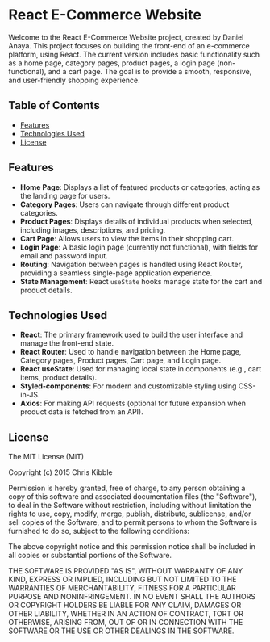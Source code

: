 # React E-Commerce Website

Welcome to the React E-Commerce Website project, created by Daniel Anaya. This project focuses on building the front-end of an e-commerce platform, using React. The current version includes basic functionality such as a home page, category pages, product pages, a login page (non-functional), and a cart page. The goal is to provide a smooth, responsive, and user-friendly shopping experience.

## Table of Contents
- [Features](#features)
- [Technologies Used](#technologies-used)
- [License](#license)

## Features
- **Home Page**: Displays a list of featured products or categories, acting as the landing page for users.
- **Category Pages**: Users can navigate through different product categories.
- **Product Pages**: Displays details of individual products when selected, including images, descriptions, and pricing.
- **Cart Page**: Allows users to view the items in their shopping cart.
- **Login Page**: A basic login page (currently not functional), with fields for email and password input.
- **Routing**: Navigation between pages is handled using React Router, providing a seamless single-page application experience.
- **State Management**: React `useState` hooks manage state for the cart and product details.

## Technologies Used
- **React**: The primary framework used to build the user interface and manage the front-end state.
- **React Router**: Used to handle navigation between the Home page, Category pages, Product pages, Cart page, and Login page.
- **React useState**: Used for managing local state in components (e.g., cart items, product details).
- **Styled-components**: For modern and customizable styling using CSS-in-JS.
- **Axios**: For making API requests (optional for future expansion when product data is fetched from an API).

## License
The MIT License (MIT)

Copyright (c) 2015 Chris Kibble

Permission is hereby granted, free of charge, to any person obtaining a copy of this software and associated documentation files (the "Software"), to deal in the Software without restriction, including without limitation the rights to use, copy, modify, merge, publish, distribute, sublicense, and/or sell copies of the Software, and to permit persons to whom the Software is furnished to do so, subject to the following conditions:

The above copyright notice and this permission notice shall be included in all copies or substantial portions of the Software.

THE SOFTWARE IS PROVIDED "AS IS", WITHOUT WARRANTY OF ANY KIND, EXPRESS OR IMPLIED, INCLUDING BUT NOT LIMITED TO THE WARRANTIES OF MERCHANTABILITY, FITNESS FOR A PARTICULAR PURPOSE AND NONINFRINGEMENT. IN NO EVENT SHALL THE AUTHORS OR COPYRIGHT HOLDERS BE LIABLE FOR ANY CLAIM, DAMAGES OR OTHER LIABILITY, WHETHER IN AN ACTION OF CONTRACT, TORT OR OTHERWISE, ARISING FROM, OUT OF OR IN CONNECTION WITH THE SOFTWARE OR THE USE OR OTHER DEALINGS IN THE SOFTWARE.
